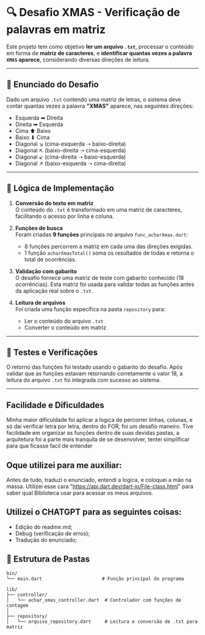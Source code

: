 # 🔍 Desafio XMAS - Verificação de palavras em matriz

Este projeto tem como objetivo **ler um arquivo `.txt`**, processar o conteúdo em forma de **matriz de caracteres**, e **identificar quantas vezes a palavra `XMAS` aparece**, considerando diversas direções de leitura.

---

## 📄 Enunciado do Desafio

Dado um arquivo `.txt` contendo uma matriz de letras, o sistema deve contar quantas vezes a palavra **"XMAS"** aparece, nas seguintes direções:

- Esquerda ➡ Direita
- Direita ➡ Esquerda
- Cima ⬆ Baixo
- Baixo ⬇ Cima
- Diagonal ↘ (cima-esquerda ➝ baixo-direita)
- Diagonal ↖ (baixo-direita ➝ cima-esquerda)
- Diagonal ↙ (cima-direita ➝ baixo-esquerda)
- Diagonal ↗ (baixo-esquerda ➝ cima-direita)

---

## 🧠 Lógica de Implementação

1. **Conversão do texto em matriz**  
   O conteúdo do `.txt` é transformado em uma matriz de caracteres, facilitando o acesso por linha e coluna.

2. **Funções de busca**  
   Foram criadas **9 funções** principais no arquivo `func_acharXmas.dart`:
   - 8 funções percorrem a matriz em cada uma das direções exigidas.
   - 1 função `acharXmasTotal()` soma os resultados de todas e retorna o total de ocorrências.

3. **Validação com gabarito**  
   O desafio fornece uma matriz de teste com gabarito conhecido (18 ocorrências). Esta matriz foi usada para validar todas as funções antes da aplicação real sobre o `.txt`.

4. **Leitura de arquivos**  
   Foi criada uma função específica na pasta `repository` para:
   - Ler o conteúdo do arquivo `.txt`
   - Converter o conteúdo em matriz

---

## 🧪 Testes e Verificações

O retorno das funções foi testado usando o gabarito do desafio. Após validar que as funções estavam retornando corretamente o valor 18, a leitura do arquivo `.txt` foi integrada com sucesso ao sistema.

---

## Facilidade e Dificuldades
Minha maior dificuldade foi aplicar a logica de percorrer linhas, colunas, e só dai verificar letra por letra, dentro do FOR, foi um desafio maneiro.
Tive facilidade em organizar as funções dentro de suas devidas pastas, a arquitetura foi a parte mais tranquila de se desenvolver, tentei simplificar para que ficasse facil de entender

## Oque utilizei para me auxiliar:
Antes de tudo, traduzi o enunciado, entendi a logica, e coloquei a mão na massa. Utilizei esse cara "https://api.dart.dev/dart-io/File-class.html" para saber qual Biblioteca usar para acessar os meus arquivos.

## Utilizei o CHATGPT para as seguintes coisas:
 - Edição do readme.md;
 - Debug (verificação de erros);
 - Tradução do enunciado;

## 📁 Estrutura de Pastas

```shell
bin/
└── main.dart                      # Função principal do programa

lib/
├── controller/
│   └── achar_xmas_controller.dart  # Controlador com funções de contagem
│
├── repository/
│   └── arquivo_repository.dart     # Leitura e conversão de .txt para matriz


